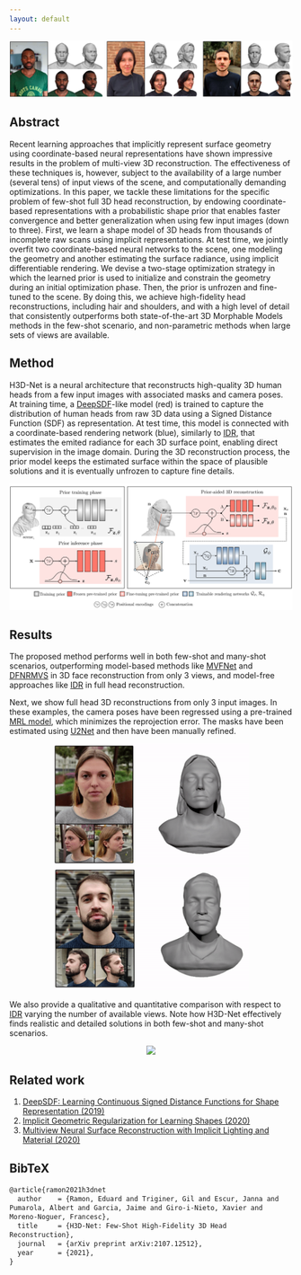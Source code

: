 ```yaml
---
layout: default
---
```


![](assets/images/teaser.png)

## Abstract

Recent learning approaches that implicitly represent surface geometry using coordinate-based neural representations have shown impressive results in the problem of multi-view 3D reconstruction. The effectiveness of these techniques is, however, subject to the availability of a large number (several tens) of input views of the scene, and computationally demanding optimizations. In this paper, we tackle these limitations for the specific problem of few-shot full 3D head reconstruction, by endowing coordinate-based representations with a probabilistic shape prior that enables faster convergence and better generalization when using few input images (down to three). First, we learn a shape model of 3D heads from thousands of incomplete raw scans using implicit representations. At test time, we jointly overfit two coordinate-based neural networks to the scene, one modeling the geometry and another estimating the surface radiance, using implicit differentiable rendering. We devise a two-stage optimization strategy in which the learned prior is used to initialize and constrain the geometry during an initial optimization phase. Then, the prior is unfrozen and fine-tuned to the scene. By doing this, we achieve high-fidelity head reconstructions, including hair and shoulders, and with a high level of detail that consistently outperforms both state-of-the-art 3D Morphable Models methods in the few-shot scenario, and non-parametric methods when large sets of views are available.

## Method

H3D-Net is a neural architecture that reconstructs high-quality 3D human heads from a few input images with associated masks and camera poses. At training time, a [DeepSDF](https://arxiv.org/abs/1901.05103)-like model (red) is trained to capture the distribution of human heads from raw 3D data using a Signed Distance Function (SDF) as representation. At test time, this model is connected with a coordinate-based rendering network (blue), similarly to [IDR](https://arxiv.org/abs/2003.09852), that estimates the emited radiance for each 3D surface point, enabling direct supervision in the image domain. During the 3D reconstruction process, the prior model keeps the estimated surface within the space of plausible solutions and it is eventually unfrozen to capture fine details.

![](assets/images/method.png)

## Results

The proposed method performs well in both few-shot and many-shot scenarios, outperforming model-based methods like [MVFNet](https://openaccess.thecvf.com/content_CVPR_2019/papers/Wu_MVF-Net_Multi-View_3D_Face_Morphable_Model_Regression_CVPR_2019_paper.pdf) and [DFNRMVS](https://openaccess.thecvf.com/content_CVPR_2020/papers/Bai_Deep_Facial_Non-Rigid_Multi-View_Stereo_CVPR_2020_paper.pdf) in 3D face reconstruction from only 3 views, and model-free approaches like [IDR](https://arxiv.org/abs/2003.09852) in full head reconstruction.

Next, we show full head 3D reconstructions from only 3 input images. In these examples, the camera poses have been regressed using a pre-trained [MRL model](https://openaccess.thecvf.com/content_ICCVW_2019/papers/GMDL/Ramon_Hyperparameter-Free_Losses_for_Model-Based_Monocular_Reconstruction_ICCVW_2019_paper.pdf), which minimizes the reprojection error. The masks have been estimated using [U2Net](https://arxiv.org/pdf/2005.09007.pdf) and then have been manually refined.

<p align="center">
  <img src="assets/images/3-views-1.gif" width="350" />
  <img src="assets/images/3-views-2.gif" width="350" />
</p>

We also provide a qualitative and quantitative comparison with respect to [IDR](https://arxiv.org/abs/2003.09852) varying the number of available views. Note how H3D-Net effectively finds realistic and detailed solutions in both few-shot and many-shot scenarios.

<p align="center">
  <img src="assets/images/h3dnet-idr.gif" />
</p>

## Related work

1. [DeepSDF: Learning Continuous Signed Distance Functions for Shape Representation (2019)](https://arxiv.org/abs/1901.05103)
2. [Implicit Geometric Regularization for Learning Shapes (2020)](https://arxiv.org/abs/2002.10099)
3. [Multiview Neural Surface Reconstruction with Implicit Lighting and Material (2020)](https://arxiv.org/abs/2003.09852)

## BibTeX

```
@article{ramon2021h3dnet
  author    = {Ramon, Eduard and Triginer, Gil and Escur, Janna and Pumarola, Albert and Garcia, Jaime and Giro-i-Nieto, Xavier and Moreno-Noguer, Francesc},
  title     = {H3D-Net: Few-Shot High-Fidelity 3D Head Reconstruction},
  journal   = {arXiv preprint arXiv:2107.12512},
  year      = {2021},
}
```
